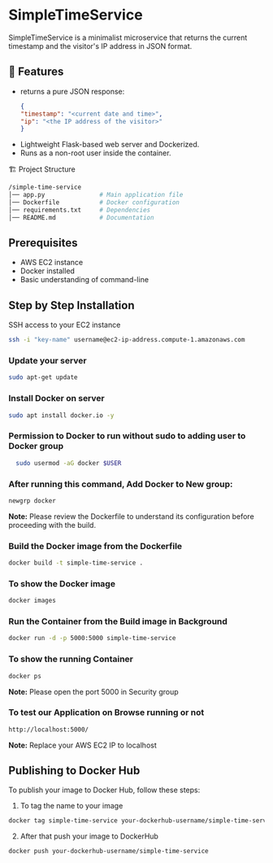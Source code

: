 # SimpleTimeService

SimpleTimeService is a minimalist microservice that returns the current timestamp and the visitor's IP address in JSON format.

## 🚀 Features
- returns a pure JSON response:
  ```json
  {
  "timestamp": "<current date and time>",
  "ip": "<the IP address of the visitor>"
  }
- Lightweight Flask-based web server and Dockerized.
- Runs as a non-root user inside the container.

🏗️ Project Structure
```bash
/simple-time-service
│── app.py               # Main application file
│── Dockerfile           # Docker configuration
│── requirements.txt     # Dependencies
│── README.md            # Documentation
```
## Prerequisites
- AWS EC2 instance
- Docker installed
- Basic understanding of command-line


## Step by Step Installation
SSH access to your EC2 instance
```bash
ssh -i "key-name" username@ec2-ip-address.compute-1.amazonaws.com
```
### Update your server
```bash
sudo apt-get update
```
### Install Docker on server
```bash
sudo apt install docker.io -y
```
### Permission to Docker to run without sudo to adding user to Docker group
```bash
  sudo usermod -aG docker $USER
  ```
### After running this command, Add Docker to New group:
  ```bash
  newgrp docker
  ```
**Note:** Please review the Dockerfile to understand its configuration before proceeding with the build.

### Build the Docker image from the Dockerfile
```bash
docker build -t simple-time-service .
```
### To show the Docker image
```bash
docker images
```
### Run the Container from the Build image in Background
```bash
docker run -d -p 5000:5000 simple-time-service
```
### To show the running Container
```bash
docker ps
```
**Note:** Please open the port 5000 in Security group

### To test our Application on Browse running or not
```bash
http://localhost:5000/
```
**Note:** Replace your AWS EC2 IP to localhost


## Publishing to Docker Hub
To publish your image to Docker Hub, follow these steps:
1) To tag the name to your image
```bash
docker tag simple-time-service your-dockerhub-username/simple-time-service
```
2) After that push your image to DockerHub
```bash
docker push your-dockerhub-username/simple-time-service
```




